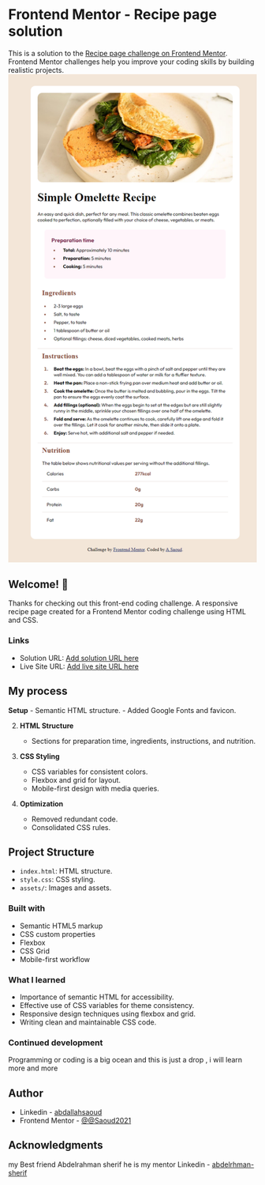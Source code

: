 # Frontend Mentor - Recipe page solution

This is a solution to the [Recipe page challenge on Frontend Mentor](https://www.frontendmentor.io/challenges/recipe-page-KiTsR8QQKm). Frontend Mentor challenges help you improve your coding skills by building realistic projects. 
![Project Screenshot](./assets/screenshot.png)

##  Welcome! 👋
Thanks for checking out this front-end coding challenge.
A responsive recipe page created for a Frontend Mentor coding challenge using HTML and CSS.

### Links

- Solution URL: [Add solution URL here](https://your-solution-url.com)
- Live Site URL: [Add live site URL here](https://your-live-site-url.com)

## My process

**Setup**
    - Semantic HTML structure.
    - Added Google Fonts and favicon.

2. **HTML Structure**
    - Sections for preparation time, ingredients, instructions, and nutrition.

3. **CSS Styling**
    - CSS variables for consistent colors.
    - Flexbox and grid for layout.
    - Mobile-first design with media queries.

4. **Optimization**
    - Removed redundant code.
    - Consolidated CSS rules.

## Project Structure

- `index.html`: HTML structure.
- `style.css`: CSS styling.
- `assets/`: Images and assets.
### Built with

- Semantic HTML5 markup
- CSS custom properties
- Flexbox
- CSS Grid
- Mobile-first workflow

### What I learned

- Importance of semantic HTML for accessibility.
- Effective use of CSS variables for theme consistency.
- Responsive design techniques using flexbox and grid.
- Writing clean and maintainable CSS code.


### Continued development

Programming or coding is a big ocean and this is just a drop , i will learn more and more 

## Author

- Linkedin - [abdallahsaoud](https://www.linkedin.com/in/abdallahsaoud/)
- Frontend Mentor - [@@Saoud2021](https://www.frontendmentor.io/profile/Saoud2021)

## Acknowledgments

my Best friend Abdelrahman sherif he is my mentor 
Linkedin - [abdelrhman-sherif](https://www.linkedin.com/in/abdelrhman-sherif/)
